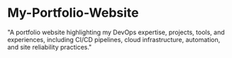 # My-Portfolio-Website
"A portfolio website highlighting my DevOps expertise, projects, tools, and experiences, including CI/CD pipelines, cloud infrastructure, automation, and site reliability practices."
